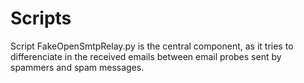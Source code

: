 # Scripts

Script FakeOpenSmtpRelay.py is the central component, as it tries to differenciate in the received emails between email probes sent by spammers and spam messages.
